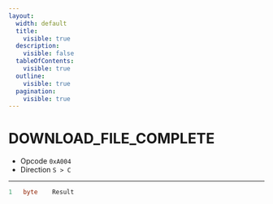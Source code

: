 ```yaml
---
layout:
  width: default
  title:
    visible: true
  description:
    visible: false
  tableOfContents:
    visible: true
  outline:
    visible: true
  pagination:
    visible: true
---
```


# DOWNLOAD\_FILE\_COMPLETE

* Opcode `0xA004`
* Direction `S > C`

***

```csharp
1   byte    Result
```
